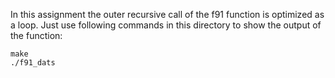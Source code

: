 In this assignment the outer recursive call of the f91 function is optimized as a loop.
Just use following commands in this directory to show the output of the function:
```
make
./f91_dats
```

